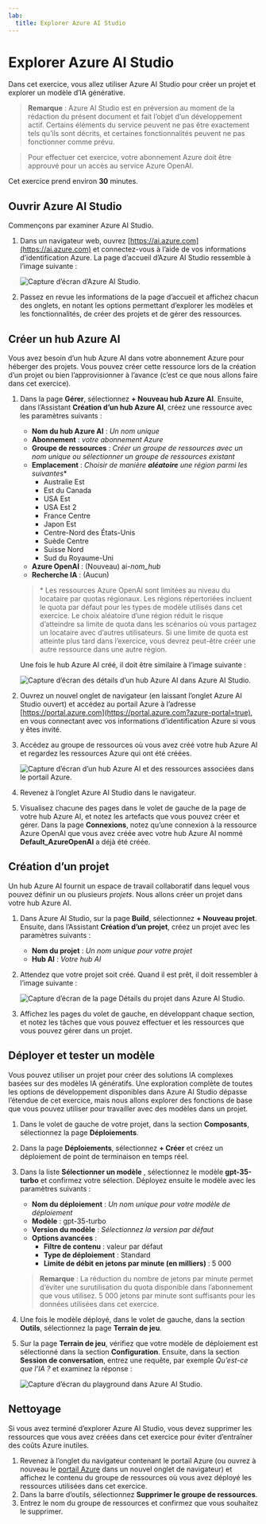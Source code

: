```yaml
---
lab:
  title: Explorer Azure AI Studio
---
```


# Explorer Azure AI Studio

Dans cet exercice, vous allez utiliser Azure AI Studio pour créer un projet et explorer un modèle d’IA générative.

> **Remarque** : Azure AI Studio est en préversion au moment de la rédaction du présent document et fait l’objet d’un développement actif. Certains éléments du service peuvent ne pas être exactement tels qu’ils sont décrits, et certaines fonctionnalités peuvent ne pas fonctionner comme prévu.

> Pour effectuer cet exercice, votre abonnement Azure doit être approuvé pour un accès au service Azure OpenAI.

Cet exercice prend environ **30** minutes.

## Ouvrir Azure AI Studio

Commençons par examiner Azure AI Studio.

1. Dans un navigateur web, ouvrez [https://ai.azure.com](https://ai.azure.com) et connectez-vous à l’aide de vos informations d’identification Azure. La page d’accueil d’Azure AI Studio ressemble à l’image suivante :

    ![Capture d’écran d’Azure AI Studio.](./media/azure-ai-studio-home.png)

1. Passez en revue les informations de la page d’accueil et affichez chacun des onglets, en notant les options permettant d’explorer les modèles et les fonctionnalités, de créer des projets et de gérer des ressources.

## Créer un hub Azure AI

Vous avez besoin d’un hub Azure AI dans votre abonnement Azure pour héberger des projets. Vous pouvez créer cette ressource lors de la création d’un projet ou bien l’approvisionner à l’avance (c’est ce que nous allons faire dans cet exercice).

1. Dans la page **Gérer**, sélectionnez **+ Nouveau hub Azure AI**. Ensuite, dans l’Assistant **Création d’un hub Azure AI**, créez une ressource avec les paramètres suivants :
    - **Nom du hub Azure AI** : *Un nom unique*
    - **Abonnement** : *votre abonnement Azure*
    - **Groupe de ressources** : *Créer un groupe de ressources avec un nom unique ou sélectionner un groupe de ressources existant*
    - **Emplacement** : *Choisir de manière **aléatoire** une région parmi les suivantes*\*
        - Australie Est
        - Est du Canada
        - USA Est
        - USA Est 2
        - France Centre
        - Japon Est
        - Centre-Nord des États-Unis
        - Suède Centre
        - Suisse Nord
        - Sud du Royaume-Uni
    - **Azure OpenAI** : (Nouveau) ai-*nom_hub*
    - **Recherche IA** : (Aucun)

    > \* Les ressources Azure OpenAI sont limitées au niveau du locataire par quotas régionaux. Les régions répertoriées incluent le quota par défaut pour les types de modèle utilisés dans cet exercice. Le choix aléatoire d’une région réduit le risque d’atteindre sa limite de quota dans les scénarios où vous partagez un locataire avec d’autres utilisateurs. Si une limite de quota est atteinte plus tard dans l’exercice, vous devrez peut-être créer une autre ressource dans une autre région.

    Une fois le hub Azure AI créé, il doit être similaire à l’image suivante :

    ![Capture d’écran des détails d’un hub Azure AI dans Azure AI Studio.](./media/azure-ai-resource.png)

1. Ouvrez un nouvel onglet de navigateur (en laissant l’onglet Azure AI Studio ouvert) et accédez au portail Azure à l’adresse [https://portal.azure.com](https://portal.azure.com?azure-portal=true), en vous connectant avec vos informations d’identification Azure si vous y êtes invité.
1. Accédez au groupe de ressources où vous avez créé votre hub Azure AI et regardez les ressources Azure qui ont été créées.

    ![Capture d’écran d’un hub Azure AI et des ressources associées dans le portail Azure.](./media/azure-portal.png)

1. Revenez à l’onglet Azure AI Studio dans le navigateur.
1. Visualisez chacune des pages dans le volet de gauche de la page de votre hub Azure AI, et notez les artefacts que vous pouvez créer et gérer. Dans la page **Connexions**, notez qu’une connexion à la ressource Azure OpenAI que vous avez créée avec votre hub Azure AI nommé **Default_AzureOpenAI** a déjà été créée.

## Création d’un projet

Un hub Azure AI fournit un espace de travail collaboratif dans lequel vous pouvez définir un ou plusieurs *projets*. Nous allons créer un projet dans votre hub Azure AI.

1. Dans Azure AI Studio, sur la page **Build**, sélectionnez **+ Nouveau projet**. Ensuite, dans l’Assistant **Création d’un projet**, créez un projet avec les paramètres suivants :
    - **Nom du projet** : *Un nom unique pour votre projet*
    - **Hub AI** : *Votre hub AI*
1. Attendez que votre projet soit créé. Quand il est prêt, il doit ressembler à l’image suivante :

    ![Capture d’écran de la page Détails du projet dans Azure AI Studio.](./media/azure-ai-project.png)

1. Affichez les pages du volet de gauche, en développant chaque section, et notez les tâches que vous pouvez effectuer et les ressources que vous pouvez gérer dans un projet.

## Déployer et tester un modèle

Vous pouvez utiliser un projet pour créer des solutions IA complexes basées sur des modèles IA génératifs. Une exploration complète de toutes les options de développement disponibles dans Azure AI Studio dépasse l’étendue de cet exercice, mais nous allons explorer des fonctions de base que vous pouvez utiliser pour travailler avec des modèles dans un projet.

1. Dans le volet de gauche de votre projet, dans la section **Composants**, sélectionnez la page **Déploiements**.
1. Dans la page **Déploiements**, sélectionnez **+ Créer** et créez un déploiement de point de terminaison en temps réel.
1. Dans la liste **Sélectionner un modèle** , sélectionnez le modèle **gpt-35-turbo** et confirmez votre sélection. Déployez ensuite le modèle avec les paramètres suivants :
    - **Nom du déploiement** : *Un nom unique pour votre modèle de déploiement*
    - **Modèle** : gpt-35-turbo
    - **Version du modèle** : *Sélectionnez la version par défaut*
    - **Options avancées** :
        - **Filtre de contenu** : valeur par défaut
        - **Type de déploiement** : Standard
        - **Limite de débit en jetons par minute (en milliers)** : 5 000

    > **Remarque** : La réduction du nombre de jetons par minute permet d’éviter une surutilisation du quota disponible dans l’abonnement que vous utilisez. 5 000 jetons par minute sont suffisants pour les données utilisées dans cet exercice.

1. Une fois le modèle déployé, dans le volet de gauche, dans la section **Outils**, sélectionnez la page **Terrain de jeu**.
1. Sur la page **Terrain de jeu**, vérifiez que votre modèle de déploiement est sélectionné dans la section **Configuration**. Ensuite, dans la section **Session de conversation**, entrez une requête, par exemple *Qu’est-ce que l’IA ?* et examinez la réponse :

    ![Capture d’écran du playground dans Azure AI Studio.](./media/playground.png)

## Nettoyage

Si vous avez terminé d’explorer Azure AI Studio, vous devez supprimer les ressources que vous avez créées dans cet exercice pour éviter d’entraîner des coûts Azure inutiles.

1. Revenez à l’onglet du navigateur contenant le portail Azure (ou ouvrez à nouveau le [portail Azure](https://portal.azure.com?azure-portal=true) dans un nouvel onglet de navigateur) et affichez le contenu du groupe de ressources où vous avez déployé les ressources utilisées dans cet exercice.
1. Dans la barre d’outils, sélectionnez **Supprimer le groupe de ressources**.
1. Entrez le nom du groupe de ressources et confirmez que vous souhaitez le supprimer.
